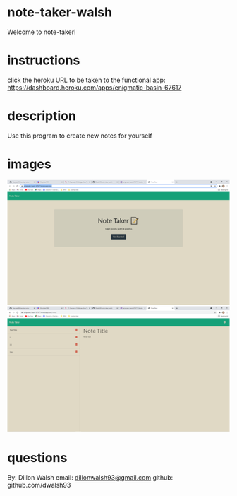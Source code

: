 # note-taker-walsh

Welcome to note-taker!

# instructions

click the heroku URL to be taken to the functional app: https://dashboard.heroku.com/apps/enigmatic-basin-67617

# description 

Use this program to create new notes for yourself 

# images 

![ScreenShot of Current Active Webpage 1](./public/assets/images/notetaker1.png)
![ScreenShot of Current Active Webpage 2](./public/assets/images/notetaker2.png)

# questions

By: Dillon Walsh 
email: dillonwalsh93@gmail.com
github: github.com/dwalsh93



